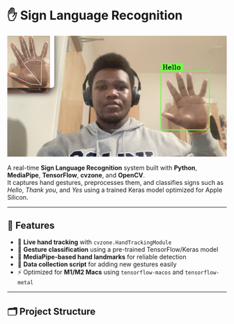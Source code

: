 # ✋ Sign Language Recognition

![Thumbnail](assets/thumbnail.jpg)

A real-time **Sign Language Recognition** system built with **Python**, **MediaPipe**, **TensorFlow**, **cvzone**, and **OpenCV**.  
It captures hand gestures, preprocesses them, and classifies signs such as *Hello*, *Thank you*, and *Yes* using a trained Keras model optimized for Apple Silicon.

---

## 🚀 Features

- 🎥 **Live hand tracking** with `cvzone.HandTrackingModule`
- 🤖 **Gesture classification** using a pre-trained TensorFlow/Keras model  
- 🧩 **MediaPipe-based hand landmarks** for reliable detection  
- 💾 **Data collection script** for adding new gestures easily  
- ⚡ Optimized for **M1/M2 Macs** using `tensorflow-macos` and `tensorflow-metal`

---

## 🗂 Project Structure

